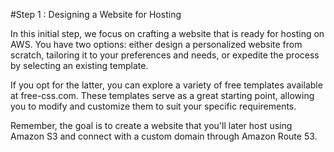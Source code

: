 #Step 1 : Designing a Website for Hosting

In this initial step, we focus on crafting a website that is ready for hosting on AWS. You have two options: either design a personalized website from scratch, tailoring it to your preferences and needs, or expedite the process by selecting an existing template.

If you opt for the latter, you can explore a variety of free templates available at free-css.com. These templates serve as a great starting point, allowing you to modify and customize them to suit your specific requirements.

Remember, the goal is to create a website that you'll later host using Amazon S3 and connect with a custom domain through Amazon Route 53.

